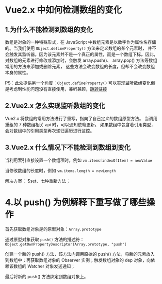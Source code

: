 # Vue2.x 中如何检测数组的变化
## 1.为什么不能检测到数组的变化
数组是对象的一种特殊形式，在 JavaScript 中数组元素是以数字作为属性名存储的。当我们使用 `Object.defineProperty()` 方法来定义数组的某个元素时，
并不会触发其监听器，因为该元素并不是一个真正的属性，而是一个数组下标。因此，对数组的元素进行修改或添加时，会触发 array.push()、 array.pop() 方法等数组常用的方法来添加或删除元素，
这些方法会改变数组的长度，但却不会改变数组本身的属性。

PS：此处提供另一个角度：`Object.defineProperty()` 可以实现监听数组变化但是考虑到性能问题没有直接使用，兼听兼顾，[跳转链接](https://segmentfault.com/a/1190000015783546)

## 2.Vue2.x 怎么实现监听数组的变化
Vue2.x 将数组的常用方法进行了重写，指向了自己定义的数组原型方法。
当调用重组的 7 种数组相关 api 时，可以通知依赖更新。
如果数组中包含着引用类型，会对数组中的引用类型再次递归遍历进行监控。

## 3.Vue2.x 什么情况下不能检测到数组到变化
当利用索引直接设置一个数组项时，例如 `vm.items[indexOfItem] = newValue`

当修改数组的长度时，例如 `vm.items.length = newLength`

解决方案： $set、七种重新方法；

# 4.以 push() 为例解释下重写做了哪些操作
首先获取数组对象是的原型对象：`Array.prototype`

通过原型对象获取 `push()` 方法的描述符：`Object.getOwnPropertyDescriptor(Array.prototype, "push")`

创建一个新的 push() 方法，该方法内调用原始的 push() 方法，将新的元素放入到数组中；再获取数组对象的 Observer 实例；触发数组对象的 dep 对象，向依赖该数组的 Watcher 对象发送通知；

最后将新的 push() 方法绑定到数组对象上。
